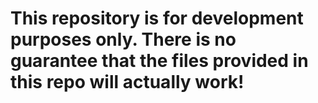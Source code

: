 # This repository is for development purposes only. There is no guarantee that the files provided in this repo will actually work!

